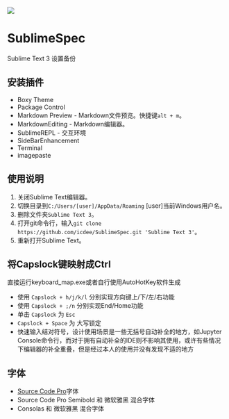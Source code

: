 ![](https://ws1.sinaimg.cn/large/0061W3qMgy1fwigy084scj30jg05sq5y.jpg)

# SublimeSpec
Sublime Text 3 设置备份

## 安装插件
- Boxy Theme
- Package Control
- Markdown Preview - Markdown文件预览。快捷键`alt + m`。
- MarkdownEditing - Markdown编辑器。
- SublimeREPL - 交互环境
- SideBarEnhancement
- Terminal
- imagepaste

## 使用说明

1. 关闭Sublime Text编辑器。
2. 切换目录到`C:/Users/[user]/AppData/Roaming` [user]当前Windows用户名。
3. 删除文件夹`Sublime Text 3`。
4. 打开git命令行，输入`git clone https://github.com/icdee/SublimeSpec.git 'Sublime Text 3'`。
5. 重新打开Sublime Text。

## 将Capslock键映射成Ctrl
直接运行keyboard_map.exe或者自行使用AutoHotKey软件生成

- 使用 `Capslock + h/j/k/l` 分别实现方向键上/下/左/右功能
- 使用 `Capslock + ;/n` 分别实现End/Home功能
- 单击 `Capslock` 为 `Esc`
- `Capslock + Space` 为 大写锁定
- 快速输入结对符号，设计使用场景是一些无括号自动补全的地方，如Jupyter Console命令行，而对于拥有自动补全的IDE则不影响其使用，或许有些情况下编辑器的补全重叠，但是经过本人的使用并没有发现不适的地方

## 字体

- [Source Code Pro](https://fonts.google.com/specimen/Source+Code+Pro)字体
- Source Code Pro Semibold 和 微软雅黑 混合字体
- Consolas 和 微软雅黑 混合字体


